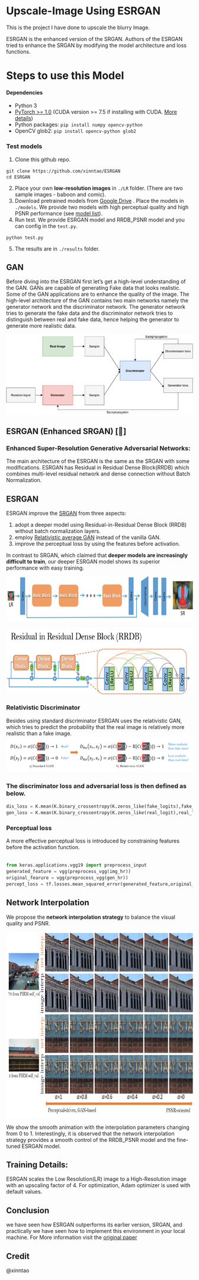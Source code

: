 # Upscale-Image Using ESRGAN
This is the project I have done to upscale the blurry Image.

ESRGAN is the enhanced version of the SRGAN. Authors of the ESRGAN tried to enhance the SRGAN by modifying the model architecture and loss functions.

# Steps to use this Model

#### Dependencies
- Python 3
- [PyTorch >= 1.0](https://pytorch.org/) (CUDA version >= 7.5 if installing with CUDA. [More details](https://pytorch.org/get-started/previous-versions/))
- Python packages:  `pip install numpy opencv-python`
- OpenCV glob2: `pip install opencv-python glob2` 

### Test models
1. Clone this github repo.
```
git clone https://github.com/xinntao/ESRGAN
cd ESRGAN
```
2. Place your own **low-resolution images** in `./LR` folder. (There are two sample images - baboon and comic).
3. Download pretrained models from [Google Drive](https://drive.google.com/drive/u/0/folders/17VYV_SoZZesU6mbxz2dMAIccSSlqLecY) . Place the models in `./models`. We provide two models with high perceptual quality and high PSNR performance (see [model list](https://github.com/xinntao/ESRGAN/tree/master/models)).
4. Run test. We provide ESRGAN model and RRDB_PSNR model and you can config in the `test.py`.
```
python test.py
```
5. The results are in `./results` folder.


## GAN
Before diving into the ESRGAN first let’s get a high-level understanding of the GAN. GANs are capable of generating Fake data that looks realistic. Some of the GAN applications are to enhance the quality of the image. The high-level architecture of the GAN contains two main networks namely the generator network and the discriminator network. The generator network tries to generate the fake data and the discriminator network tries to distinguish between real and fake data, hence helping the generator to generate more realistic data.

![](https://raw.githubusercontent.com/govind527/Upscale-Image/main/Art%20image.png)

## ESRGAN (Enhanced SRGAN) [:rocket:]

### Enhanced Super-Resolution Generative Adversarial Networks:
The main architecture of the ESRGAN is the same as the SRGAN with some modifications. ESRGAN has Residual in Residual Dense Block(RRDB) which combines multi-level residual network and dense connection without Batch Normalization.

## ESRGAN
ESRGAN improve the [SRGAN](https://arxiv.org/abs/1609.04802) from three aspects:
1. adopt a deeper model using Residual-in-Residual Dense Block (RRDB) without batch normalization layers.
2. employ [Relativistic average GAN](https://ajolicoeur.wordpress.com/relativisticgan/) instead of the vanilla GAN.
3. improve the perceptual loss by using the features before activation.

In contrast to SRGAN, which claimed that **deeper models are increasingly difficult to train**, our deeper ESRGAN model shows its superior performance with easy training.

<p align="center">
  <img height="120" src="figures/architecture.jpg">
</p>
<p align="center">
  <img height="180" src="figures/RRDB.png">
</p>


### Relativistic Discriminator

Besides using standard discriminator ESRGAN uses the relativistic GAN, which tries to predict the probability that the real image is relatively more realistic than a fake image.
![](https://raw.githubusercontent.com/govind527/Upscale-Image/main/form%20inage.png)

### The discriminator loss and adversarial loss is then defined as below.

``` py
dis_loss = K.mean(K.binary_crossentropy(K.zeros_like(fake_logits),fake_logits)+K.binary_crossentropy(K.ones_like(real_logits),real_logits))
gen_loss = K.mean(K.binary_crossentropy(K.zeros_like(real_logit),real_logit)+K.binary_crossentropy(K.ones_like(fake_logit),fake_logit))
```

### Perceptual loss
A more effective perceptual loss is introduced by constraining features before the activation function.

```py

from keras.applications.vgg19 import preprocess_input
generated_feature = vgg(preprocess_vgg(img_hr))
original_fearure = vgg(preprocess_vgg(gen_hr))
percept_loss = tf.losses.mean_squared_error(generated_feature,original_fearure)
```


## Network Interpolation
We propose the **network interpolation strategy** to balance the visual quality and PSNR.

<p align="center">
  <img height="500" src="figures/net_interp.jpg">
</p>

We show the smooth animation with the interpolation parameters changing from 0 to 1.
Interestingly, it is observed that the network interpolation strategy provides a smooth control of the RRDB_PSNR model and the fine-tuned ESRGAN model.



## Training Details:
ESRGAN scales the Low Resolution(LR) image to a High-Resolution image with an upscaling factor of 4.
For optimization, Adam optimizer is used with default values.

## Conclusion 
we have seen how ESRGAN outperforms its earlier version, SRGAN, and practically we have seen how to implement this environment in your local machine. For More information visit the [original paper](https://arxiv.org/pdf/1809.00219.pdf)

## Credit
@xinntao


